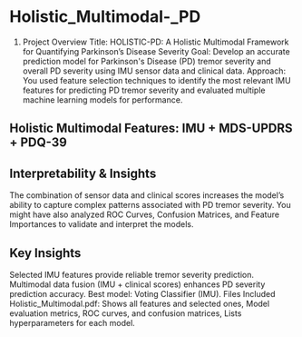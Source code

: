 # Holistic_Multimodal-_PD
1. Project Overview
Title: HOLISTIC-PD: A Holistic Multimodal Framework for Quantifying Parkinson’s Disease Severity
Goal: Develop an accurate prediction model for Parkinson's Disease (PD) tremor severity and overall PD severity using IMU sensor data and clinical data.
Approach: You used feature selection techniques to identify the most relevant IMU features for predicting PD tremor severity and evaluated multiple machine learning models for performance.

## Holistic Multimodal Features: IMU + MDS-UPDRS + PDQ-39

## Interpretability & Insights
   
The combination of sensor data and clinical scores increases the model’s ability to capture complex patterns associated with PD tremor severity.
You might have also analyzed ROC Curves, Confusion Matrices, and Feature Importances to validate and interpret the models.

## Key Insights
Selected IMU features provide reliable tremor severity prediction.
Multimodal data fusion (IMU + clinical scores) enhances PD severity prediction accuracy.
Best model: Voting Classifier (IMU).
Files Included
Holistic_Multimodal.pdf: Shows all features and selected ones, Model evaluation metrics, ROC curves, and confusion matrices, Lists hyperparameters for each model.
